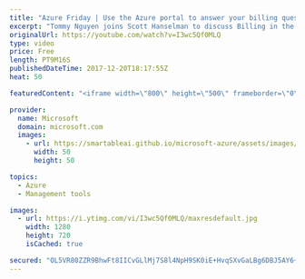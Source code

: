 ```yaml
---
title: "Azure Friday | Use the Azure portal to answer your billing questions"
excerpt: "Tommy Nguyen joins Scott Hanselman to discuss Billing in the Azure portal. If you're wondering: \"Where do I find a copy of my invoice?\" or \"How does an Azure service affect my overall costs?\" - these questions and more will be answered in this episode, which highlights features in the Azure portal to"
originalUrl: https://youtube.com/watch?v=I3wc5Qf0MLQ
type: video
price: Free
length: PT9M16S
publishedDateTime: 2017-12-20T18:17:55Z
heat: 50

featuredContent: "<iframe width=\"800\" height=\"500\" frameborder=\"0\" src=\"https://www.youtube.com/embed/I3wc5Qf0MLQ\" allow=\"accelerometer; autoplay; encrypted-media; gyroscope; picture-in-picture\" allowfullscreen></iframe>"

provider:
  name: Microsoft
  domain: microsoft.com
  images:
    - url: https://smartableai.github.io/microsoft-azure/assets/images/organizations/microsoft.com-50x50.jpg
      width: 50
      height: 50

topics:
  - Azure
  - Management tools

images:
  - url: https://i.ytimg.com/vi/I3wc5Qf0MLQ/maxresdefault.jpg
    width: 1280
    height: 720
    isCached: true

secured: "OL5VR80ZZR9BhwFt8IICvGLlMj7S8l4NpH9SK0iE+HvqSXvGaLBg6DBJ5AY6+EJ4i1DJV8wC7XeqAd1ywOCCbDTjRElx5rxGEkC8Z+PLi0CZG75S0jgy0EJqzsJHeY0gi+ZeuR4rskEmO3nPVcbiJSXRH1xt+SdTbs8Sf4k/gY/XPEkFH9LvDzgdbSzbfuGJsm473C6saC2hBHSwBNan1x3f/m/9XZKf0NXuE4Y0LLMcWdENRL310Wg85PlvNnX072o5YWU6QSeSLtyySTkQqb745zcT+xWtdn3mp9uupffYX0JdafTuQBhJF3CU/6xuIA07S9s+ULnq8cuaEZJjisrYxJkH/TO8lfW980opohp3ZZxEvotNK5CpjskybOGpitJoxLoxpb+AiaVw7YwNlbpEMP3w5sGSquODoIcjB0w=;0+uDjHNjl8LaHdXvHFBt7A=="
---
```


